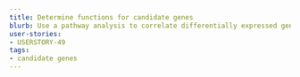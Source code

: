 ```yaml
---
title: Determine functions for candidate genes
blurb: Use a pathway analysis to correlate differentially expressed genes with function
user-stories:
- USERSTORY-49
tags:
- candidate genes
---
```

